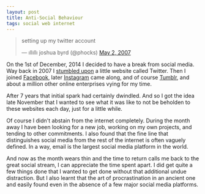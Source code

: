 ```yaml
---
layout: post
title: Anti-Social Behaviour
tags: social web internet
---
```


<blockquote class="twitter-tweet" lang="en"><p>setting up my twitter account</p>&mdash; ıllıllı joshua byrd (@phocks) <a href="https://twitter.com/phocks/status/46733802">May 2, 2007</a></blockquote>
<script async src="//platform.twitter.com/widgets.js" charset="utf-8"></script>

On the 1st of December, 2014 I decided to have a break from social media. Way back in 2007 I [stumbled upon](http://phocks.stumbleupon.com/) a little website called Twitter. Then I joined [Facebook](http://www.facebook.com/phocks), later [Instagram](http://www.instagram.com/phocks) came along, and of course [Tumblr](http://phocks.tumblr.com), and about a million other online enterprises vying for my time. 

After 7 years that initial spark had certainly dwindled. And so I got the idea late November that I wanted to see what it was like to not be beholden to these websites each day, just for a little while. 

Of course I didn't abstain from the internet completely. During the month away I have been looking for a new job, working on my own projects, and tending to other commitments. I also found that the fine line that distinguishes social media from the rest of the internet is often vaguely defined. In a way, email is the largest social media platform in the world. 

And now as the month wears thin and the time to return calls me back to the great social stream, I can appreciate the time spent apart. I did get quite a few things done that I wanted to get done without that additional undue distraction. But I also learnt that the art of procrastination in an ancient one and easily found even in the absence of a few major social media platforms. 